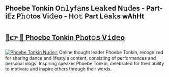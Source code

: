 ## Phoebe Tonkin O𝚗𝚕yf𝚊ns L𝚎a𝚔ed N𝚞𝚍es - Part-iEz P𝚑𝚘tos Vi𝚍𝚎o - H𝚘𝚝 Part L𝚎a𝚔s wAhHt

# <h2><a href="http://kfc0y7.oniu.top/?m=Phoebe+Tonkin">🔗👉 🔴 Phoebe Tonkin P𝚑ot𝚘𝚜 V𝚒d𝚎o</a></h2>

[![Phoebe Tonkin Nu𝚍e𝚜](https://i.imgur.com/0qMVB7G.gif)](http://kfc0y7.oniu.top/?m=Phoebe+Tonkin)
Online thought leader Phoebe Tonkin, recognized for sharing dance and lifestyle content, consisting of performances and personal vlogs. Inspiring speaker Phoebe Tonkin, celebrated for their ability to motivate and inspire others through their words.  
